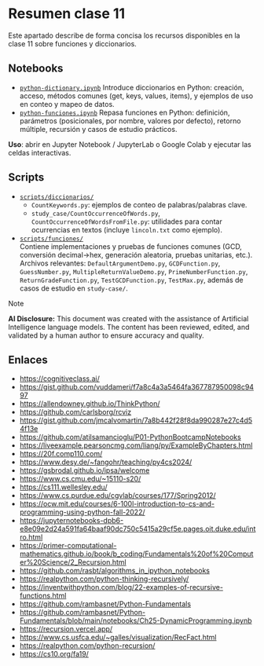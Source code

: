 # Resumen clase 11

Este apartado describe de forma concisa los recursos disponibles en la clase 11 sobre funciones y diccionarios.

## Notebooks

- [`python-dictionary.ipynb`](notebooks/python-dictionary.ipynb) Introduce diccionarios en Python: creación, acceso, métodos comunes (get, keys, values, items), y ejemplos de uso en conteo y mapeo de datos.
- [`python-funciones.ipynb`](notebooks/python-funciones.ipynb)
  Repasa funciones en Python: definición, parámetros (posicionales, por nombre, valores por defecto), retorno múltiple, recursión y casos de estudio prácticos.

**Uso**: abrir en Jupyter Notebook / JupyterLab o Google Colab y ejecutar las celdas interactivas.

## Scripts

- [`scripts/diccionarios/`](scripts/diccionarios/)  
  - `CountKeywords.py`: ejemplos de conteo de palabras/palabras clave.  
  - `study_case/CountOccurrenceOfWords.py`, `CountOccurrenceOfWordsFromFile.py`: utilidades para contar ocurrencias en textos (incluye `lincoln.txt` como ejemplo).
- [`scripts/funciones/`](scripts/funciones/)  
  Contiene implementaciones y pruebas de funciones comunes (GCD, conversión decimal→hex, generación aleatoria, pruebas unitarias, etc.). Archivos relevantes: `DefaultArgumentDemo.py`, `GCDFunction.py`, `GuessNumber.py`, `MultipleReturnValueDemo.py`, `PrimeNumberFunction.py`, `ReturnGradeFunction.py`, `TestGCDFunction.py`, `TestMax.py`, además de casos de estudio en `study-case/`.

> [!Note]
> **AI Disclosure:** This document was created with the assistance of Artificial Intelligence language models. The content has been reviewed, edited, and validated by a human author to ensure accuracy and quality.

## Enlaces

* https://cognitiveclass.ai/
* https://gist.github.com/vuddameri/f7a8c4a3a5464fa367787950098c9497
* https://allendowney.github.io/ThinkPython/
* https://github.com/carlsborg/rcviz
* https://gist.github.com/jmcalvomartin/7a8b442f28f8da990287e27c4d54f13e
* https://github.com/atilsamancioglu/P01-PythonBootcampNotebooks
* https://liveexample.pearsoncmg.com/liang/py/ExampleByChapters.html
* https://20f.comp110.com/
* https://www.desy.de/~fangohr/teaching/py4cs2024/
* https://gsbrodal.github.io/ipsa/welcome
* https://www.cs.cmu.edu/~15110-s20/
* https://cs111.wellesley.edu/
* https://www.cs.purdue.edu/cgvlab/courses/177/Spring2012/
* https://ocw.mit.edu/courses/6-100l-introduction-to-cs-and-programming-using-python-fall-2022/
* https://jupyternotebooks-dpb6-e8e09e2d24a591fa64baaf90dc750c5415a29cf5e.pages.oit.duke.edu/intro.html
* https://primer-computational-mathematics.github.io/book/b_coding/Fundamentals%20of%20Computer%20Science/2_Recursion.html
* https://github.com/rasbt/algorithms_in_ipython_notebooks
* https://realpython.com/python-thinking-recursively/
* https://inventwithpython.com/blog/22-examples-of-recursive-functions.html
* https://github.com/rambasnet/Python-Fundamentals
* https://github.com/rambasnet/Python-Fundamentals/blob/main/notebooks/Ch25-DynamicProgramming.ipynb
* https://recursion.vercel.app/
* https://www.cs.usfca.edu/~galles/visualization/RecFact.html
* https://realpython.com/python-recursion/
* https://cs10.org/fa19/